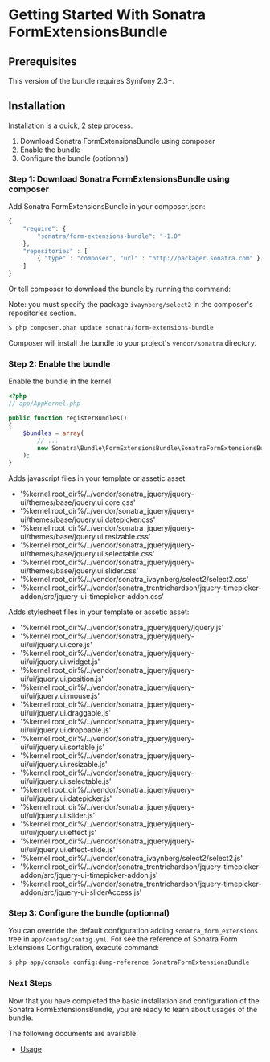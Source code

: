 Getting Started With Sonatra FormExtensionsBundle
=================================================

## Prerequisites

This version of the bundle requires Symfony 2.3+.

## Installation

Installation is a quick, 2 step process:

1. Download Sonatra FormExtensionsBundle using composer
2. Enable the bundle
3. Configure the bundle (optionnal)

### Step 1: Download Sonatra FormExtensionsBundle using composer

Add Sonatra FormExtensionsBundle in your composer.json:

``` js
{
    "require": {
        "sonatra/form-extensions-bundle": "~1.0"
    },
    "repositories" : [
        { "type" : "composer", "url" : "http://packager.sonatra.com" }
	]
}
```

Or tell composer to download the bundle by running the command:

Note: you must specify the package `ivaynberg/select2` in the composer's repositories section.

``` bash
$ php composer.phar update sonatra/form-extensions-bundle
```

Composer will install the bundle to your project's `vendor/sonatra` directory. 

### Step 2: Enable the bundle

Enable the bundle in the kernel:

``` php
<?php
// app/AppKernel.php

public function registerBundles()
{
    $bundles = array(
        // ...
        new Sonatra\Bundle\FormExtensionsBundle\SonatraFormExtensionsBundle(),
    );
}
```

Adds javascript files in your template or assetic asset:

- '%kernel.root_dir%/../vendor/sonatra_jquery/jquery-ui/themes/base/jquery.ui.core.css'
- '%kernel.root_dir%/../vendor/sonatra_jquery/jquery-ui/themes/base/jquery.ui.datepicker.css'
- '%kernel.root_dir%/../vendor/sonatra_jquery/jquery-ui/themes/base/jquery.ui.resizable.css'
- '%kernel.root_dir%/../vendor/sonatra_jquery/jquery-ui/themes/base/jquery.ui.selectable.css'
- '%kernel.root_dir%/../vendor/sonatra_jquery/jquery-ui/themes/base/jquery.ui.slider.css'
- '%kernel.root_dir%/../vendor/sonatra_ivaynberg/select2/select2.css'
- '%kernel.root_dir%/../vendor/sonatra_trentrichardson/jquery-timepicker-addon/src/jquery-ui-timepicker-addon.css'

Adds stylesheet files in your template or assetic asset:

- '%kernel.root_dir%/../vendor/sonatra_jquery/jquery/jquery.js'
- '%kernel.root_dir%/../vendor/sonatra_jquery/jquery-ui/ui/jquery.ui.core.js'
- '%kernel.root_dir%/../vendor/sonatra_jquery/jquery-ui/ui/jquery.ui.widget.js'
- '%kernel.root_dir%/../vendor/sonatra_jquery/jquery-ui/ui/jquery.ui.position.js'
- '%kernel.root_dir%/../vendor/sonatra_jquery/jquery-ui/ui/jquery.ui.mouse.js'
- '%kernel.root_dir%/../vendor/sonatra_jquery/jquery-ui/ui/jquery.ui.draggable.js'
- '%kernel.root_dir%/../vendor/sonatra_jquery/jquery-ui/ui/jquery.ui.droppable.js'
- '%kernel.root_dir%/../vendor/sonatra_jquery/jquery-ui/ui/jquery.ui.sortable.js'
- '%kernel.root_dir%/../vendor/sonatra_jquery/jquery-ui/ui/jquery.ui.resizable.js'
- '%kernel.root_dir%/../vendor/sonatra_jquery/jquery-ui/ui/jquery.ui.selectable.js'
- '%kernel.root_dir%/../vendor/sonatra_jquery/jquery-ui/ui/jquery.ui.datepicker.js'
- '%kernel.root_dir%/../vendor/sonatra_jquery/jquery-ui/ui/jquery.ui.slider.js'
- '%kernel.root_dir%/../vendor/sonatra_jquery/jquery-ui/ui/jquery.ui.effect.js'
- '%kernel.root_dir%/../vendor/sonatra_jquery/jquery-ui/ui/jquery.ui.effect-slide.js'
- '%kernel.root_dir%/../vendor/sonatra_ivaynberg/select2/select2.js'
- '%kernel.root_dir%/../vendor/sonatra_trentrichardson/jquery-timepicker-addon/src/jquery-ui-timepicker-addon.js'
- '%kernel.root_dir%/../vendor/sonatra_trentrichardson/jquery-timepicker-addon/src/jquery-ui-sliderAccess.js'

### Step 3: Configure the bundle (optionnal)

You can override the default configuration adding `sonatra_form_extensions` tree in `app/config/config.yml`.
For see the reference of Sonatra Form Extensions Configuration, execute command:

``` bash
$ php app/console config:dump-reference SonatraFormExtensionsBundle 
```

### Next Steps

Now that you have completed the basic installation and configuration of the
Sonatra FormExtensionsBundle, you are ready to learn about usages of the bundle.

The following documents are available:

- [Usage](usage.md)
